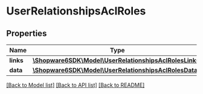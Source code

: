 # UserRelationshipsAclRoles

## Properties
Name | Type | Description | Notes
------------ | ------------- | ------------- | -------------
**links** | [**\Shopware6SDK\Model\UserRelationshipsAclRolesLinks**](UserRelationshipsAclRolesLinks.md) |  | [optional] 
**data** | [**\Shopware6SDK\Model\UserRelationshipsAclRolesData[]**](UserRelationshipsAclRolesData.md) |  | [optional] 

[[Back to Model list]](../../README.md#documentation-for-models) [[Back to API list]](../../README.md#documentation-for-api-endpoints) [[Back to README]](../../README.md)

